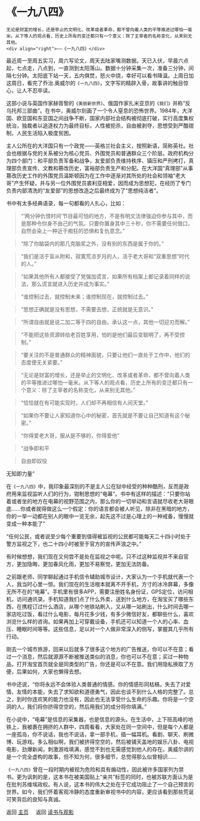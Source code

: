 # 《一九八四》

```{admonition} Inspire 
无论是财富的增长，还是举止的文明化、改革或者革命，都不曾向着人类的平等推进过哪怕一毫米。从下等人的观点看，历史上所有的变迁都只有一个意义：除了主宰者的名称变化，从来别无其他。
<div align="right">——《一九八四》</div>
```

最近周一至周五实习，周六写论文，周天去陆家嘴测数据。天已入伏，早晨六点起，七点走，八点到，一直测到太阳落山。数据十分钟采集一次，准备三分钟，间隔七分钟。太阳底下站一天，五内俱焚，怒火中烧，幸好可以看书降温。上周日加这周日，看完了乔治.奥威尔的`《一九八四》`，文字写的精辟入骨，故事讲的触目惊心，让人不忍卒读。

这部小说与英国作家赫胥黎的`《美丽新世界》`、俄国作家扎米亚京的`《我们》`并称“反乌托邦三部曲”。在书中，奥威尔刻画了一个令人窒息的恐怖世界。1984年，大洋国、欧亚国和东亚国之间战争不断，国家内部社会结构被彻底打破，实行高度集权统治，独裁者以追逐权力为最终目标，人性被扼杀，自由被剥夺，思想受到严酷钳制，人民生活陷入极度贫困。

主人公所在的大洋国只有一个政党——英格兰社会主义，按照新语，简称英社。社会也根据与党的关系被分为核心党员、外围党员和普通群众三个阶层。政府机构分为四个部门：和平部负责军备和战争，友爱部负责维持秩序、镇压和严刑拷打，真理部负责宣传、文教和篡改历史，富裕部负责生产和分配。在大洋国“真理部”从事篡改历史工作的外围党员温斯顿因为在工作中逐渐对其所处的社会和领袖“老大哥”产生怀疑，并与另一位外围党员裘利亚相爱，因而成为思想犯，在经历了专门负责内部清洗的“友爱部”的思想改造之后最终成为了“思想纯洁者”。

书中有太多经典语录，每一句都看的人扎心，比如：

> “‘两分钟仇恨时间’节目最可怕的地方，不是有明文法律强迫你参与其中，而是那种令你身不由己的气氛。只要你置身其中三十秒，你不需要任何借口，自然会染上一种近于痴狂的恐惧和复仇意念。”

> “除了你脑袋内的那几克脑浆之外，没有别的东西是属于你的。”

> “我们是活于盲从附和，寂寞荒凉岁月的人，活于老大哥和“双重思想”时代的人。”

> “如果其他所有人都接受了党强加谎言，如果所有档案上都记录着同样的说法，那么谎言就进入历史并成为事实。”

> “谁控制过去，就控制未来；谁控制现在，就控制过去。”

> “思想正确就是没有思想，不需要去想，正统就是无意识。”

> “所谓自由就是说二加二等于四的自由。承认这一点，其他一切迎刃而解。”

> “不能把这些资源转给老百姓享用，怕的是他们最后变聪明了，再不受控制。”

> “要关注的不是普通群众的精神面貌，只要让他们一直处于工作中，他们的态度便无关紧要。”

> “无论是财富的增长，还是举止的文明化、改革或者革命，都不曾向着人类的平等推进过哪怕一毫米。从下等人的观点看，历史上所有的变迁都只有一个意义：除了主宰者的名称变化，从来别无其他。”

> “恰恰就在有可能实现时，人们却不再相信有人间天堂。”

> “如果你不要让人家知道你心中的秘密，首先就是不要让自己知道有这个秘密。”

> “你得爱老大哥，服从是不够的，你得爱他”

> “战争即和平

> 自由即奴役

无知即力量”

 

在`《一九八四》`中，我印象最深刻的不是主人公在狱中经受的种种酷刑，反而是政府用来监视监听人们的行为，钳制思想的“电幕”。书中有这样的描述：“只要你站着或者坐的地方在电幕的视野范围之内，那么你的一切举动和言语就尽收老大哥眼底……你或者就得做这么一个假定：你的语言都会被人听见，除非在黑暗的地方，你的一举一动都在别人的眼中一览无余，起先这不过是心理上的一种戒备，慢慢就变成一种本能了”

“任何公民，或者说至少每个重要到值得被监视的公民都可能每天二十四小时处于警方监视之下，也二十四小时被至于官方的宣传声浪之中。”

有时候想想，我们现在又何尝不是处在监视之中呢。只不过这种监视并不来自官方，更加隐晦，更加春风化雨，更加不易察觉，更加无法防备。

之前跟老师、同学聊起通过手机信令辅助城市设计，大家认为一个手机就代表一个人，我当时心里一惊。我们现在的生活根本就离不开手机，方寸的冰冷屏幕，多像无所不在的“电幕”。手机里有很多APP，需要注册姓名身份证，GPS定位，访问相机，访问通讯录。手机知道我们点了什么外卖，送到什么地方，在淘宝买了哪些东西，在携程订过什么酒店，从哪个地铁站刷入，又从哪一站刷出，什么时间去哪一家店吃过饭，看过什么电影，每月花多少钱，有多少微信好友，都聊些什么，喜欢浏览什么样的咨询。如果再加上可穿戴设备，手机还可以知道一个人的心率、血压、睡眠时间等等。这些信息，足以对一个人做非常深入的侧写，掌握其几乎所有行动。

刚去一个城市旅游，回来以后就多了很多这个地方的广告推送，你可以不在意；看过一个消息，然后就源源不断被推送类似的消息，你也可以不在意；买过一种物品，打开淘宝首页就全是同类型的广告，你还是可以不在意。我们用隐私换取了方便，后果如何，大家也懒得去想。

书中还说，“你将永远不会体验人类普通的情感。你的情感形同枯槁，失去了对爱情、友情的本能，失去了求知欲和道德勇气，因此也谈不到什么人格的完整了。总之，到时你连欢笑的能力也没有，因此也无法享受什么生命的乐趣。你将是一个空洞的人，我们将你挤得空空的，然后用我们的成分将你填满。”

在小说中，“电幕”是信息的采集器，也是信息的源头。在生活中，上下班高峰的地铁上，我被裹在拥挤的人群中，四周看看，大家处在同一空间中，但是每个人都是一座孤岛，你不说话，我也不说话，拿一部手机，插一幅耳机。看剧、聊天、刷微博、玩游戏。多么相似啊，我们被挤得空空的，然后被铺天盖地的娱乐八卦、电视电影，劲爆新闻，刺激游戏填满，感觉不到也无需感觉到他人的存在。奥威尔讲的是一个完全虚构的故事，但不知为何，很多细节，总觉得那么似曾相识……


`《一九八四》`曾在一段时期内被视为危险和具有煽动性，因此被许多国家列为禁书。更为讽刺的是，这本书在被美国贴上“亲共”标签的同时，也被苏联方面认为是在批判苏维埃政权。有人说，这本书的伟大之处在于它成功阻止了一个自己预言的世界。如今，我们怀着客观冷静的态度重新审视书中的内容，更应该看到那些荒诞可笑背后的良知与真诚。




返回 [主页](../../../intro.md)    $~~~$ 返回 [读书与观影](../../../posts/readingcollection.md)
